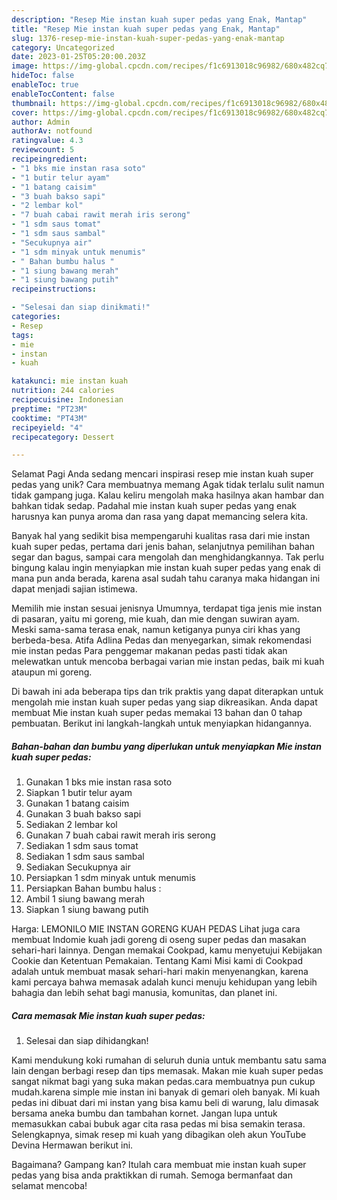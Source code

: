```yaml
---
description: "Resep Mie instan kuah super pedas yang Enak, Mantap"
title: "Resep Mie instan kuah super pedas yang Enak, Mantap"
slug: 1376-resep-mie-instan-kuah-super-pedas-yang-enak-mantap
category: Uncategorized
date: 2023-01-25T05:20:00.203Z
image: https://img-global.cpcdn.com/recipes/f1c6913018c96982/680x482cq70/mie-instan-kuah-super-pedas-foto-resep-utama.jpg
hideToc: false
enableToc: true
enableTocContent: false
thumbnail: https://img-global.cpcdn.com/recipes/f1c6913018c96982/680x482cq70/mie-instan-kuah-super-pedas-foto-resep-utama.jpg
cover: https://img-global.cpcdn.com/recipes/f1c6913018c96982/680x482cq70/mie-instan-kuah-super-pedas-foto-resep-utama.jpg
author: Admin
authorAv: notfound
ratingvalue: 4.3
reviewcount: 5
recipeingredient:
- "1 bks mie instan rasa soto"
- "1 butir telur ayam"
- "1 batang caisim"
- "3 buah bakso sapi"
- "2 lembar kol"
- "7 buah cabai rawit merah iris serong"
- "1 sdm saus tomat"
- "1 sdm saus sambal"
- "Secukupnya air"
- "1 sdm minyak untuk menumis"
- " Bahan bumbu halus "
- "1 siung bawang merah"
- "1 siung bawang putih"
recipeinstructions:

- "Selesai dan siap dinikmati!"
categories:
- Resep
tags:
- mie
- instan
- kuah

katakunci: mie instan kuah 
nutrition: 244 calories
recipecuisine: Indonesian
preptime: "PT23M"
cooktime: "PT43M"
recipeyield: "4"
recipecategory: Dessert

---
```



Selamat Pagi Anda sedang mencari inspirasi resep mie instan kuah super pedas yang unik? Cara membuatnya memang Agak tidak terlalu sulit namun tidak gampang juga. Kalau keliru mengolah maka hasilnya akan hambar dan bahkan tidak sedap. Padahal mie instan kuah super pedas yang enak harusnya kan punya aroma dan rasa yang dapat memancing selera kita.


Banyak hal yang sedikit bisa mempengaruhi kualitas rasa dari mie instan kuah super pedas, pertama dari jenis bahan, selanjutnya pemilihan bahan segar dan bagus, sampai cara mengolah dan menghidangkannya. Tak perlu bingung kalau ingin menyiapkan mie instan kuah super pedas yang enak di mana pun anda berada, karena asal sudah tahu caranya maka hidangan ini dapat menjadi sajian istimewa.

Memilih mie instan sesuai jenisnya Umumnya, terdapat tiga jenis mie instan di pasaran, yaitu mi goreng, mie kuah, dan mie dengan suwiran ayam. Meski sama-sama terasa enak, namun ketiganya punya ciri khas yang berbeda-besa. Atifa Adlina Pedas dan menyegarkan, simak rekomendasi mie instan pedas Para penggemar makanan pedas pasti tidak akan melewatkan untuk mencoba berbagai varian mie instan pedas, baik mi kuah ataupun mi goreng.


Di bawah ini ada beberapa tips dan trik praktis yang dapat diterapkan untuk mengolah mie instan kuah super pedas yang siap dikreasikan. Anda dapat membuat Mie instan kuah super pedas memakai 13 bahan dan 0 tahap pembuatan. Berikut ini langkah-langkah untuk menyiapkan hidangannya.

<!--inarticleads1-->

##### Bahan-bahan dan bumbu yang diperlukan untuk menyiapkan Mie instan kuah super pedas:

1. Gunakan 1 bks mie instan rasa soto
1. Siapkan 1 butir telur ayam
1. Gunakan 1 batang caisim
1. Gunakan 3 buah bakso sapi
1. Sediakan 2 lembar kol
1. Gunakan 7 buah cabai rawit merah iris serong
1. Sediakan 1 sdm saus tomat
1. Sediakan 1 sdm saus sambal
1. Sediakan Secukupnya air
1. Persiapkan 1 sdm minyak untuk menumis
1. Persiapkan  Bahan bumbu halus :
1. Ambil 1 siung bawang merah
1. Siapkan 1 siung bawang putih


Harga: LEMONILO MIE INSTAN GORENG KUAH PEDAS Lihat juga cara membuat Indomie kuah jadi goreng di oseng super pedas dan masakan sehari-hari lainnya. Dengan memakai Cookpad, kamu menyetujui Kebijakan Cookie dan Ketentuan Pemakaian. Tentang Kami Misi kami di Cookpad adalah untuk membuat masak sehari-hari makin menyenangkan, karena kami percaya bahwa memasak adalah kunci menuju kehidupan yang lebih bahagia dan lebih sehat bagi manusia, komunitas, dan planet ini. 

<!--inarticleads2-->

##### Cara memasak Mie instan kuah super pedas:


1. Selesai dan siap dihidangkan!

Kami mendukung koki rumahan di seluruh dunia untuk membantu satu sama lain dengan berbagi resep dan tips memasak. Makan mie kuah super pedas sangat nikmat bagi yang suka makan pedas.cara membuatnya pun cukup mudah.karena simple mie instan ini banyak di gemari oleh banyak. Mi kuah pedas ini dibuat dari mi instan yang bisa kamu beli di warung, lalu dimasak bersama aneka bumbu dan tambahan kornet. Jangan lupa untuk memasukkan cabai bubuk agar cita rasa pedas mi bisa semakin terasa. Selengkapnya, simak resep mi kuah yang dibagikan oleh akun YouTube Devina Hermawan berikut ini. 

Bagaimana? Gampang kan? Itulah cara membuat mie instan kuah super pedas yang bisa anda praktikkan di rumah. Semoga bermanfaat dan selamat mencoba!
